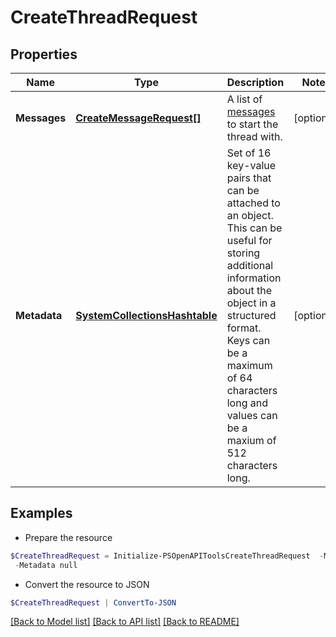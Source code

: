 # CreateThreadRequest
## Properties

Name | Type | Description | Notes
------------ | ------------- | ------------- | -------------
**Messages** | [**CreateMessageRequest[]**](CreateMessageRequest.md) | A list of [messages](/docs/api-reference/messages) to start the thread with. | [optional] 
**Metadata** | [**SystemCollectionsHashtable**](.md) | Set of 16 key-value pairs that can be attached to an object. This can be useful for storing additional information about the object in a structured format. Keys can be a maximum of 64 characters long and values can be a maxium of 512 characters long.  | [optional] 

## Examples

- Prepare the resource
```powershell
$CreateThreadRequest = Initialize-PSOpenAPIToolsCreateThreadRequest  -Messages null `
 -Metadata null
```

- Convert the resource to JSON
```powershell
$CreateThreadRequest | ConvertTo-JSON
```

[[Back to Model list]](../README.md#documentation-for-models) [[Back to API list]](../README.md#documentation-for-api-endpoints) [[Back to README]](../README.md)

